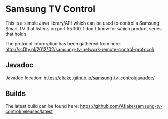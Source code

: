 # Samsung TV Control

This is a simple Java library/API which can be used to control a Samsung Smart TV that listens on port 55000.
I don't know for which product series that holds.

The protocol information has been gathered from here: http://sc0ty.pl/2012/02/samsung-tv-network-remote-control-protocol/

## Javadoc

Javadoc location: https://afiake.github.io/samsung-tv-control/javadoc/

## Builds

The latest build can be found here: https://github.com/Afiake/samsung-tv-control/releases/latest
